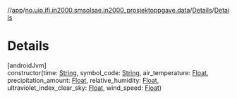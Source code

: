 //[app](../../../index.md)/[no.uio.ifi.in2000.smsolsae.in2000_prosjektoppgave.data](../index.md)/[Details](index.md)/[Details](-details.md)

# Details

[androidJvm]\
constructor(time: [String](https://kotlinlang.org/api/latest/jvm/stdlib/kotlin/-string/index.html), symbol_code: [String](https://kotlinlang.org/api/latest/jvm/stdlib/kotlin/-string/index.html), air_temperature: [Float](https://kotlinlang.org/api/latest/jvm/stdlib/kotlin/-float/index.html), precipitation_amount: [Float](https://kotlinlang.org/api/latest/jvm/stdlib/kotlin/-float/index.html), relative_humidity: [Float](https://kotlinlang.org/api/latest/jvm/stdlib/kotlin/-float/index.html), ultraviolet_index_clear_sky: [Float](https://kotlinlang.org/api/latest/jvm/stdlib/kotlin/-float/index.html), wind_speed: [Float](https://kotlinlang.org/api/latest/jvm/stdlib/kotlin/-float/index.html))
